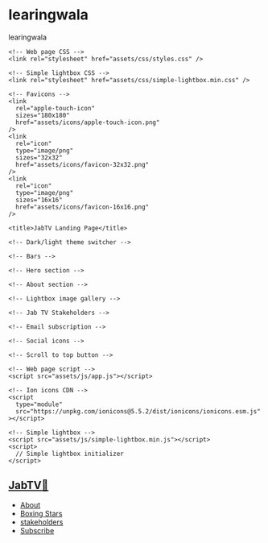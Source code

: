 # learingwala
learingwala


 <!DOCTYPE html>
<html lang="en">
  <head>
    <meta charset="UTF-8" />
    <meta http-equiv="X-UA-Compatible" content="IE=edge" />
    <meta name="viewport" content="width=device-width, initial-scale=1.0" />

    <!-- Web page CSS -->
    <link rel="stylesheet" href="assets/css/styles.css" />

    <!-- Simple lightbox CSS -->
    <link rel="stylesheet" href="assets/css/simple-lightbox.min.css" />

    <!-- Favicons -->
    <link
      rel="apple-touch-icon"
      sizes="180x180"
      href="assets/icons/apple-touch-icon.png"
    />
    <link
      rel="icon"
      type="image/png"
      sizes="32x32"
      href="assets/icons/favicon-32x32.png"
    />
    <link
      rel="icon"
      type="image/png"
      sizes="16x16"
      href="assets/icons/favicon-16x16.png"
    />

    <title>JabTV Landing Page</title>
  </head>
  <body>
    <!-- Navbar -->

    <!-- Dark/light theme switcher -->

    <!-- Bars -->

    <!-- Hero section -->

    <!-- About section -->

    <!-- Lightbox image gallery -->

    <!-- Jab TV Stakeholders -->

    <!-- Email subscription -->

    <!-- Social icons -->

    <!-- Scroll to top button -->

    <!-- Web page script -->
    <script src="assets/js/app.js"></script>

    <!-- Ion icons CDN -->
    <script
      type="module"
      src="https://unpkg.com/ionicons@5.5.2/dist/ionicons/ionicons.esm.js"
    ></script>

    <!-- Simple lightbox -->
    <script src="assets/js/simple-lightbox.min.js"></script>
    <script>
      // Simple lightbox initializer
    </script>
  </body>
</html>

<nav>
      <a href="#" class="logo">
        <h1>
          <span class="jab">Jab</span><span class="tv">TV</span
          ><span class="fist">&#x1F44A;</span>
        </h1>
      </a>
</nav>

<ul>
        <li class="nav-item">
          <a href="#about" class="nav-link" id="nav-link">About</a>
        </li>
        <li class="nav-item">
          <a href="#stars" class="nav-link" id="nav-link">Boxing Stars</a>
        </li>
        <li class="nav-item">
          <a href="#stakeholders" class="nav-link" id="nav-link"
            >stakeholders</a
          >
        </li>
        <li class="nav-item">
          <a href="#sub" class="nav-link" id="nav-link">Subscribe</a>
        </li>
</ul>

<div class="hamburger" id="hamburger">
    <span class="bar"></span>
    <span class="bar"></span>
    <span class="bar"></span>
</div>
